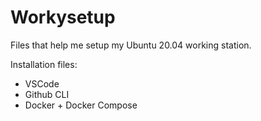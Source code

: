 # Workysetup

Files that help me setup my Ubuntu 20.04 working station.

Installation files:
* VSCode
* Github CLI
* Docker + Docker Compose